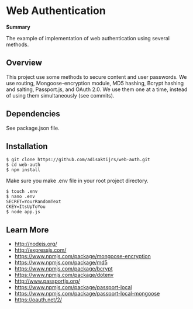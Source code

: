 # Web Authentication  

**Summary** 

The example of implementation of web authentication using several methods.  

## Overview

This project use some methods to secure content and user passwords. We use routing, Mongoose-encryption module, MD5 hashing, Bcrypt hashing and salting, Passport.js, and OAuth 2.0. We use them one at a time, instead of using them simultaneously (see commits).

## Dependencies

See package.json file.

## Installation

```
$ git clone https://github.com/adisaktijrs/web-auth.git
$ cd web-auth
$ npm install
```
Make sure you make .env file in your root project directory.
```
$ touch .env
$ nano .env
SECRET=YourRandomText
CKEY=ItsUpToYou
$ node app.js
```

## Learn More 

- http://nodejs.org/
- http://expressjs.com/
- https://www.npmjs.com/package/mongoose-encryption
- https://www.npmjs.com/package/md5
- https://www.npmjs.com/package/bcrypt
- https://www.npmjs.com/package/dotenv
- http://www.passportjs.org/
- https://www.npmjs.com/package/passport-local
- https://www.npmjs.com/package/passport-local-mongoose
- https://oauth.net/2/
